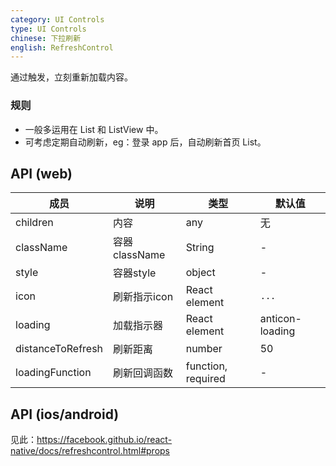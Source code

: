```yaml
---
category: UI Controls
type: UI Controls
chinese: 下拉刷新
english: RefreshControl
---
```


通过触发，立刻重新加载内容。

### 规则
- 一般多运用在 List 和 ListView 中。
- 可考虑定期自动刷新，eg：登录 app 后，自动刷新首页 List。


## API (web)

| 成员        | 说明           | 类型      | 默认值       |
|------------|----------------|--------------------|--------------|
| children   | 内容      | any |    无  |
| className | 容器className | String | - |
| style | 容器style | object | - |
| icon   | 刷新指示icon   | React element |  `...` |
| loading   | 加载指示器   | React element |  anticon-loading |
| distanceToRefresh   |   刷新距离    | number |    50  |
| loadingFunction   |   刷新回调函数   | function, required |  -  |

## API (ios/android)
见此：https://facebook.github.io/react-native/docs/refreshcontrol.html#props
